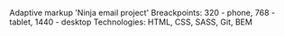 Adaptive markup 'Ninja email project'
Breackpoints: 320 - phone, 768 - tablet, 1440 - desktop
Technologies: HTML, CSS, SASS, Git, BEM
